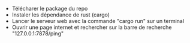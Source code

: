 - Télécharer le package du repo
- Instaler les dépendance de rust (cargo)
- Lancer le serveur web avec la commande "cargo run" sur un terminal
- Ouvrir une page internet et rechercher sur la barre de recherche "127.0.0.1:7878/ping"